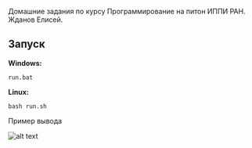 Домашние задания по курсу Программирование на питон ИППИ РАН. Жданов Елисей.

## Запуск

**Windows:**

```
run.bat
```

**Linux:**

```
bash run.sh
```

Пример вывода

![alt text](https://sun9-42.userapi.com/impg/V4C16fI6WiLlIUe_f4NeBox44qA_70mNi9rceg/YlIBnjFEMUI.jpg?size=1400x700&quality=95&sign=fd6cb478dadda401087057ae503eebaf&type=album)